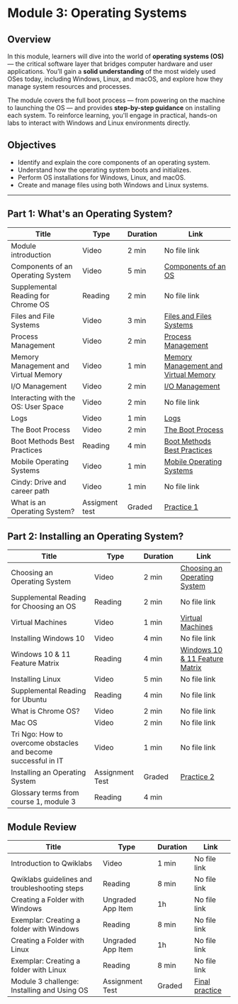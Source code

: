 # Module 3: Operating Systems

## Overview

In this module, learners will dive into the world of **operating systems (OS)** — the critical software layer that bridges computer hardware and user applications. You’ll gain a **solid understanding** of the most widely used OSes today, including Windows, Linux, and macOS, and explore how they manage system resources and processes.

The module covers the full boot process — from powering on the machine to launching the OS — and provides **step-by-step guidance** on installing each system. To reinforce learning, you'll engage in practical, hands-on labs to interact with Windows and Linux environments directly.

## Objectives

- Identify and explain the core components of an operating system.
- Understand how the operating system boots and initializes.
- Perform OS installations for Windows, Linux, and macOS.
- Create and manage files using both Windows and Linux systems.

---

## Part 1: What's an Operating System?

| Title                                         | Type                | Duration | Link | 
|-----------------------------------------------|---------------------|----------|--------|
| Module introduction                            | Video               | 2 min    |  No file link
| Components of an Operating System              | Video               | 5 min    | [Components of an OS](./theory/components-of-os.md)
| Supplemental Reading for Chrome OS             | Reading             | 2 min    | No file link
| Files and File Systems                         | Video               | 3 min    | [Files and Files Systems](./theory/files-and-files-system.md)
| Process Management                             | Video               | 2 min    | [Process Management](./theory/process-management.md)
| Memory Management and Virtual Memory           | Video               | 1 min    | [Memory Management and Virtual Memory](./theory/memory-management.md)
| I/O Management                                 | Video               | 2 min    | [I/O Management](./theory/input-output-management.md)
| Interacting with the OS: User Space            | Video               | 2 min    | No file link
| Logs                                           | Video               | 1 min    | [Logs](./theory/logs.md)
| The Boot Process                               | Video               | 2 min    | [The Boot Process](./theory/boot.md)
| Boot Methods Best Practices                    | Reading             | 4 min    | [Boot Methods Best Practices](./theory/boot-methods.md)
| Mobile Operating Systems                       | Video               | 1 min    | [ Mobile Operating Systems](./theory/mobile-os.md)
| Cindy: Drive and career path                   | Video               | 1 min    | No file link
| What is an Operating System?                   | Assigment test | Graded   | [Practice 1](./practice/practice1.md)


## Part 2: Installing an Operating System?

| Title                                                             | Type                | Duration | Link |
| -------------------------------------------------------------------|---------------------|----------|--------|
| Choosing an Operating System                                      | Video               | 2 min    | [Choosing an Operating System](./theory/choosing-OS.md)
| Supplemental Reading for Choosing an OS                           | Reading             | 2 min    | No file link
| Virtual Machines                                                  | Video               | 1 min    | [Virtual Machines](./theory/virtual-machines.md)
| Installing Windows 10                                             | Video               | 4 min    | No file link
| Windows 10 & 11 Feature Matrix                                    | Reading             | 4 min    | [Windows 10 & 11 Feature Matrix](./theory/feature-matrix.md)
| Installing Linux                                                  | Video               | 5 min    | No file link
| Supplemental Reading for Ubuntu                                   | Reading             | 4 min    | No file link
| What is Chrome OS?                                               | Video               | 2 min    | No file link
| Mac OS                                                            | Video               | 2 min    | No file link
| Tri Ngo: How to overcome obstacles and become successful in IT   | Video               | 1 min    | No file link
| Installing an Operating System                                    | Assignment Test | Graded   | [Practice 2](./practice/practice2.md)
| Glossary terms from course 1, module 3                            | Reading             | 4 min    |

## Module Review

| Title                                                   | Type                | Duration | Link|
|---------------------------------------------------------|---------------------|----------|--------|
| Introduction to Qwiklabs                                | Video               | 1 min    | No file link
| Qwiklabs guidelines and troubleshooting steps           | Reading             | 8 min    | No file link
| Creating a Folder with Windows                          | Ungraded App Item   | 1h       | No file link
| Exemplar: Creating a folder with Windows                | Reading             | 8 min    | No file link
| Creating a Folder with Linux                            | Ungraded App Item   | 1h       | No file link
| Exemplar: Creating a folder with Linux                  | Reading             | 8 min    | No file link
| Module 3 challenge: Installing and Using OS             | Assignment Test | Graded   | [Final practice](./practice/final-practice.md) 